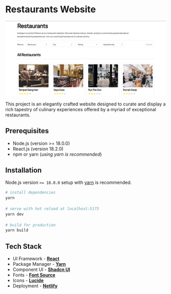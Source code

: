 # Restaurants Website

[![Restaurants Preview](public/restaurant-preview.png)](https://restaurants-beta.netlify.app/)

This project is an elegantly crafted website designed to curate and display a rich tapestry of culinary experiences offered by a myriad of exceptional restaurants.

## Prerequisites

- Node.js (version >= 18.0.0)
- React.js (version 18.2.0)
- npm or yarn (_using yarn is recommended_)

## Installation

Node.js version `>= 18.0.0` setup with [yarn](https://yarnpkg.com/) is recommended.

```bash
# install dependencies
yarn

# serve with hot reload at localhost:5173
yarn dev

# build for production
yarn build
```

## Tech Stack

- UI Framework - [**React**](https://reactjs.org/)
- Package Manager - [**Yarn**](https://yarnpkg.com/)
- Component UI - [**Shadcn UI**](https://ui.shadcn.com/)
- Fonts - [**Font Source**](https://fontsource.org/)
- Icons - [**Lucide**](https://lucide.dev/)
- Deployment - [**Netlify**](https://www.netlify.com/)
